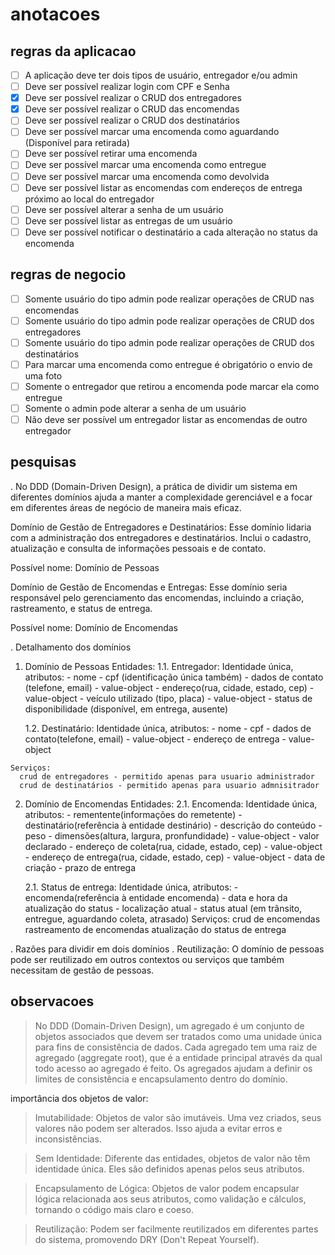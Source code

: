 # anotacoes

## regras da aplicacao

  - [ ] A aplicação deve ter dois tipos de usuário, entregador e/ou admin
  - [ ] Deve ser possível realizar login com CPF e Senha
  - [x] Deve ser possível realizar o CRUD dos entregadores
  - [x] Deve ser possível realizar o CRUD das encomendas
  - [ ] Deve ser possível realizar o CRUD dos destinatários
  - [ ] Deve ser possível marcar uma encomenda como aguardando (Disponível para retirada)
  - [ ] Deve ser possível retirar uma encomenda
  - [ ] Deve ser possível marcar uma encomenda como entregue
  - [ ] Deve ser possível marcar uma encomenda como devolvida
  - [ ] Deve ser possível listar as encomendas com endereços de entrega próximo ao local do entregador
  - [ ] Deve ser possível alterar a senha de um usuário
  - [ ] Deve ser possível listar as entregas de um usuário
  - [ ] Deve ser possível notificar o destinatário a cada alteração no status da encomenda

## regras de negocio

  - [ ] Somente usuário do tipo admin pode realizar operações de CRUD nas encomendas
  - [ ] Somente usuário do tipo admin pode realizar operações de CRUD dos entregadores
  - [ ] Somente usuário do tipo admin pode realizar operações de CRUD dos destinatários
  - [ ] Para marcar uma encomenda como entregue é obrigatório o envio de uma foto
  - [ ] Somente o entregador que retirou a encomenda pode marcar ela como entregue
  - [ ] Somente o admin pode alterar a senha de um usuário
  - [ ] Não deve ser possível um entregador listar as encomendas de outro entregador

## pesquisas

. No DDD (Domain-Driven Design), a prática de dividir um sistema em diferentes domínios ajuda a manter a complexidade gerenciável e a focar em diferentes áreas de negócio de maneira mais eficaz.

  Domínio de Gestão de Entregadores e Destinatários: Esse domínio lidaria com a administração dos entregadores e destinatários. Inclui o cadastro, atualização e consulta de informações pessoais e de contato.

  Possível nome: Domínio de Pessoas

  Domínio de Gestão de Encomendas e Entregas: Esse domínio seria responsável pelo gerenciamento das encomendas, incluindo a criação, rastreamento, e status de entrega.

  Possível nome: Domínio de Encomendas

. Detalhamento dos domínios

  1. Domínio de Pessoas
    Entidades:
      1.1. Entregador:
        Identidade única,
        atributos:
          - nome
          - cpf (identificação única também)
          - dados de contato (telefone, email) - value-object
          - endereço(rua, cidade, estado, cep) - value-object
          - veículo utilizado (tipo, placa) - value-object
          - status de disponibilidade (disponível, em entrega, ausente)

      1.2. Destinatário:
        Identidade única,
        atributos:
          - nome
          - cpf
          - dados de contato(telefone, email) - value-object
          - endereço de entrega - value-object
  
    Serviços:
      crud de entregadores - permitido apenas para usuario administrador
      crud de destinatários - permitido apenas para usuario admnisitrador
  
  2. Domínio de Encomendas
    Entidades:
      2.1. Encomenda:
        Identidade única,
        atributos:
          - rementente(informações do remetente)
          - destinatário(referência à entidade destinário)
          - descrição do conteúdo
          - peso
          - dimensões(altura, largura, pronfundidade) - value-object
          - valor declarado
          - endereço de coleta(rua, cidade, estado, cep) - value-object
          - endereço de entrega(rua, cidade, estado, cep) - value-object
          - data de criação
          - prazo de entrega

      2.1. Status de entrega:
        Identidade única,
        atributos:
          - encomenda(referência à entidade encomenda)
          - data e hora da atualização do status
          - localização atual
          - status atual (em trânsito, entregue, aguardando coleta, atrasado)
    Serviços:
      crud de encomendas
      rastreamento de encomendas
      atualização do status de entrega

. Razões para dividir em dois domínios
  . Reutilização: O domínio de pessoas pode ser reutilizado em outros contextos ou serviços que também necessitam de gestão de pessoas.

## observacoes

  > No DDD (Domain-Driven Design), um agregado é um conjunto de objetos associados que devem ser tratados como uma unidade única para fins de consistência de dados. Cada agregado tem uma raiz de agregado (aggregate root), que é a entidade principal através da qual todo acesso ao agregado é feito. Os agregados ajudam a definir os limites de consistência e encapsulamento dentro do domínio.

  importância dos objetos de valor:
  
  > Imutabilidade: Objetos de valor são imutáveis. Uma vez criados, seus valores não podem ser alterados. Isso ajuda a evitar erros e inconsistências.
  
  > Sem Identidade: Diferente das entidades, objetos de valor não têm identidade única. Eles são definidos apenas pelos seus atributos.

  > Encapsulamento de Lógica: Objetos de valor podem encapsular lógica relacionada aos seus atributos, como validação e cálculos, tornando o código mais claro e coeso.

  > Reutilização: Podem ser facilmente reutilizados em diferentes partes do sistema, promovendo DRY (Don't Repeat Yourself).